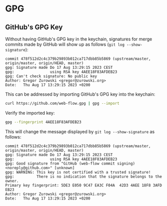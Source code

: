 # GPG

## GitHub's GPG Key

Without having GitHub's GPG key in the keychain, signatures for merge commits made by GitHub will show up as follows (`git log --show-signature`):

```
commit 478f512d2c4c379b29893b012ca717dbb85b5869 (upstream/master, origin/master, origin/HEAD, master)
gpg: Signature made Do 17 Aug 13:29:15 2023 CEST
gpg:                using RSA key 4AEE18F83AFDEB23
gpg: Can't check signature: No public key
Author: Gregor Zurowski <gregor@zurowski.org>
Date:   Thu Aug 17 13:29:15 2023 +0200
```

This can be addressed by importing GitHub's GPG key into the keychain:

```bash
curl https://github.com/web-flow.gpg | gpg --import
```

Verify the imported key:

```bash
gpg --fingerprint 4AEE18F83AFDEB23
```

This will change the message displayed by `git log --show-signature` as follows:

```
commit 478f512d2c4c379b29893b012ca717dbb85b5869 (upstream/master, origin/master, origin/HEAD, master)
gpg: Signature made Do 17 Aug 13:29:15 2023 CEST
gpg:                using RSA key 4AEE18F83AFDEB23
gpg: Good signature from "GitHub (web-flow commit signing) <noreply@github.com>" [unknown]
gpg: WARNING: This key is not certified with a trusted signature!
gpg:          There is no indication that the signature belongs to the owner.
Primary key fingerprint: 5DE3 E050 9C47 EA3C F04A  42D3 4AEE 18F8 3AFD EB23
Author: Gregor Zurowski <gregor@zurowski.org>
Date:   Thu Aug 17 13:29:15 2023 +0200
```
